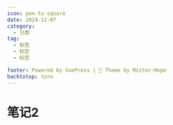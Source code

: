 ```yaml
---
icon: pen-to-square
date: 2024-12-07
category:
  - 分类
tag:
  - 标签
  - 标签
  - 标签

footer: Powered by VuePress | 🌈 Theme by Mister-Hope
backtotop: ture
---
```

# 笔记2
